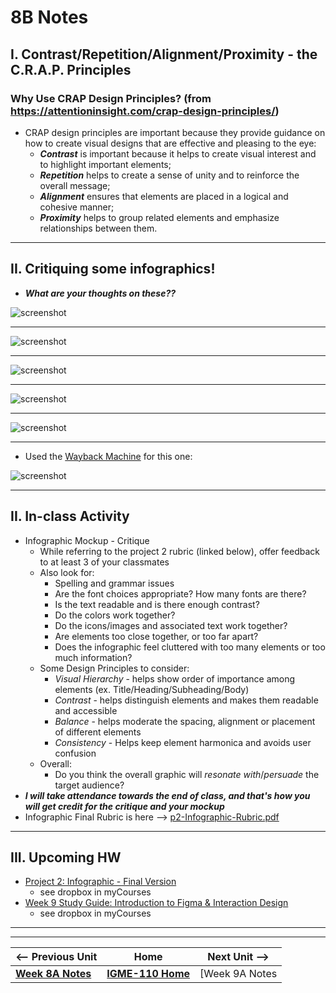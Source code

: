 # 8B Notes

## I. Contrast/Repetition/Alignment/Proximity - the C.R.A.P. Principles

### Why Use CRAP Design Principles? (from https://attentioninsight.com/crap-design-principles/)
- CRAP design principles are important because they provide guidance on how to create visual designs that are effective and pleasing to the eye:
  - ***Contrast*** is important because it helps to create visual interest and to highlight important elements;
  - ***Repetition*** helps to create a sense of unity and to reinforce the overall message;
  - ***Alignment*** ensures that elements are placed in a logical and cohesive manner;
  - ***Proximity*** helps to group related elements and emphasize relationships between them.

---

## II. Critiquing some infographics!

- ***What are your thoughts on these??***

![screenshot](../_images/info-1.png)

---

![screenshot](../_images/info-2.png)

---

![screenshot](../_images/info-3.png)

---

![screenshot](../_images/info-4.png)

---

![screenshot](../_images/info-5.png)


---

-  Used the [Wayback Machine](https://web.archive.org/web/20100101000000*/https://www.rit.edu/) for this one:

![screenshot](../_images/info-6.png)

---

## II. In-class Activity
- Infographic Mockup - Critique
  - While referring to the project 2 rubric (linked below), offer feedback to at least 3 of your classmates
  - Also look for:
    - Spelling and grammar issues
    - Are the font choices appropriate? How many fonts are there?
    - Is the text readable and is there enough contrast?
    - Do the colors work together?
    - Do the icons/images and associated text work together?
    - Are elements too close together, or too far apart?
    - Does the infographic feel cluttered with too many elements or too much information?
   - Some Design Principles to consider:
     - *Visual Hierarchy* - helps show order of importance among elements (ex. Title/Heading/Subheading/Body)
     - *Contrast* - helps distinguish elements and makes them readable and accessible
     - *Balance* - helps moderate the spacing, alignment or placement of different elements
     - *Consistency* - Helps keep element harmonica and avoids user confusion
  - Overall:
    - Do you think the overall graphic will *resonate with*/*persuade* the target audience?
- ***I will take attendance towards the end of class, and that's how you will get credit for the critique and your mockup***
- Infographic Final Rubric is here --> [p2-Infographic-Rubric.pdf](../documents/p2-Infographic-Rubric.pdf)


--- 

## III. Upcoming HW

- [Project 2: Infographic - Final Version](../documents/p2-final.md)
  - see dropbox in myCourses
- [Week 9 Study Guide: Introduction to Figma & Interaction Design](https://docs.google.com/document/d/1nlwsaJXJozfZu4VocByOHxetIghnsTwGtABZgRNFOCc/edit?usp=sharing)
  - see dropbox in myCourses


---
---

| <-- Previous Unit | Home | Next Unit -->
| --- | --- | --- 
|   [**Week 8A Notes**](8A.md)  |  [**IGME-110 Home**](../) | [Week 9A Notes
